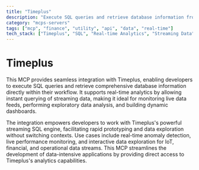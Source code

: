 ```yaml
---
title: "Timeplus"
description: "Execute SQL queries and retrieve database information from Timeplus for real-time analytics and data exploration."
category: "mcps-servers"
tags: ["mcp", "finance", "utility", "api", "data", "real-time"]
tech_stack: ["Timeplus", "SQL", "Real-time Analytics", "Streaming Data", "Database"]
---
```


# Timeplus

This MCP provides seamless integration with Timeplus, enabling developers to execute SQL queries and retrieve comprehensive database information directly within their workflow. It supports real-time analytics by allowing instant querying of streaming data, making it ideal for monitoring live data feeds, performing exploratory data analysis, and building dynamic dashboards.

The integration empowers developers to work with Timeplus's powerful streaming SQL engine, facilitating rapid prototyping and data exploration without switching contexts. Use cases include real-time anomaly detection, live performance monitoring, and interactive data exploration for IoT, financial, and operational data streams. This MCP streamlines the development of data-intensive applications by providing direct access to Timeplus's analytics capabilities.
